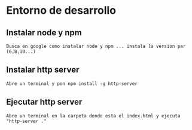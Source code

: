 # Entorno de desarrollo

## Instalar node y npm 
```
Busca en google como instalar node y npm ... instala la version par (6,8,10...)
```

## Instalar http server

```
Abre un terminal y pon npm install -g http-server
```

## Ejecutar http server

```
Abre un terminal en la carpeta donde esta el index.html y ejecuta "http-server ."
```

